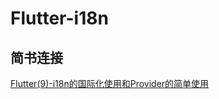 # Flutter-i18n

## 简书连接

[Flutter(9)-i18n的国际化使用和Provider的简单使用](https://www.jianshu.com/p/f947f0309174)
